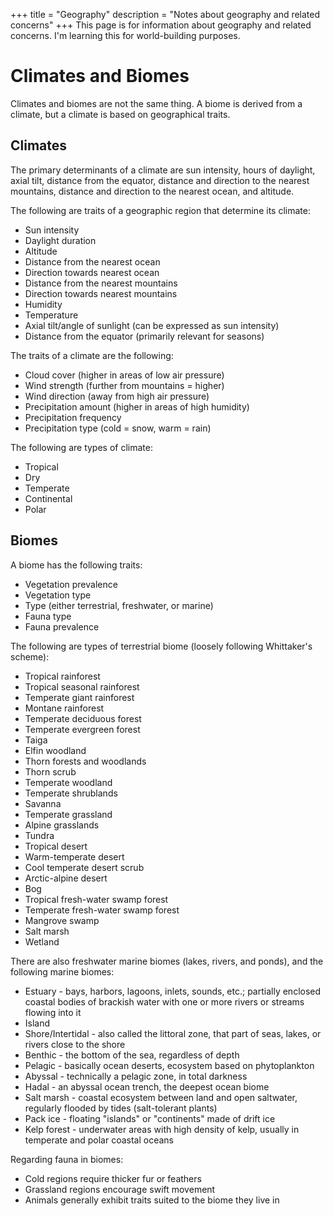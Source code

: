 +++
title = "Geography"
description = "Notes about geography and related concerns"
+++
This page is for information about geography and related concerns. I'm learning this for world-building purposes.

# Climates and Biomes

Climates and biomes are not the same thing. A biome is derived from a climate, but a climate is based on geographical traits.

## Climates

The primary determinants of a climate are sun intensity, hours of daylight, axial tilt, distance from the equator, distance and direction to the nearest mountains, distance and direction to the nearest ocean, and altitude.

The following are traits of a geographic region that determine its climate:

* Sun intensity
* Daylight duration
* Altitude
* Distance from the nearest ocean
* Direction towards nearest ocean
* Distance from the nearest mountains
* Direction towards nearest mountains
* Humidity
* Temperature
* Axial tilt/angle of sunlight (can be expressed as sun intensity)
* Distance from the equator (primarily relevant for seasons)

The traits of a climate are the following:

* Cloud cover (higher in areas of low air pressure)
* Wind strength (further from mountains = higher)
* Wind direction (away from high air pressure)
* Precipitation amount (higher in areas of high humidity)
* Precipitation frequency
* Precipitation type (cold = snow, warm = rain)

The following are types of climate:

* Tropical
* Dry
* Temperate
* Continental
* Polar

## Biomes

A biome has the following traits:

* Vegetation prevalence
* Vegetation type
* Type (either terrestrial, freshwater, or marine)
* Fauna type
* Fauna prevalence

The following are types of terrestrial biome (loosely following Whittaker's scheme):

* Tropical rainforest
* Tropical seasonal rainforest
* Temperate giant rainforest
* Montane rainforest
* Temperate deciduous forest
* Temperate evergreen forest
* Taiga
* Elfin woodland
* Thorn forests and woodlands
* Thorn scrub
* Temperate woodland
* Temperate shrublands
* Savanna
* Temperate grassland
* Alpine grasslands
* Tundra
* Tropical desert
* Warm-temperate desert
* Cool temperate desert scrub
* Arctic-alpine desert
* Bog
* Tropical fresh-water swamp forest
* Temperate fresh-water swamp forest
* Mangrove swamp
* Salt marsh
* Wetland

There are also freshwater marine biomes (lakes, rivers, and ponds), and the following marine biomes:

* Estuary - bays, harbors, lagoons, inlets, sounds, etc.; partially enclosed coastal bodies of brackish water with one or more rivers or streams flowing into it
* Island
* Shore/Intertidal - also called the littoral zone, that part of seas, lakes, or rivers close to the shore
* Benthic - the bottom of the sea, regardless of depth
* Pelagic - basically ocean deserts, ecosystem based on phytoplankton
* Abyssal - technically a pelagic zone, in total darkness
* Hadal - an abyssal ocean trench, the deepest ocean biome
* Salt marsh - coastal ecosystem between land and open saltwater, regularly flooded by tides (salt-tolerant plants)
* Pack ice - floating "islands" or "continents" made of drift ice
* Kelp forest - underwater areas with high density of kelp, usually in temperate and polar coastal oceans

Regarding fauna in biomes:

* Cold regions require thicker fur or feathers
* Grassland regions encourage swift movement
* Animals generally exhibit traits suited to the biome they live in
